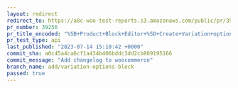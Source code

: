```yaml
---
layout: redirect
redirect_to: https://a8c-woo-test-reports.s3.amazonaws.com/public/pr/39256/api/index.html
pr_number: 39256
pr_title_encoded: "%5B+Product+Block+Editor+%5D+Create+Variation+options+block"
pr_test_type: api
last_published: "2023-07-14 15:10:42 +0000"
commit_sha: a0c45a4ca6cf1a434b406bddc3dd2cb809195166
commit_message: "Add changelog to woocommerce"
branch_name: add/variation-options-block
passed: true
---
```


